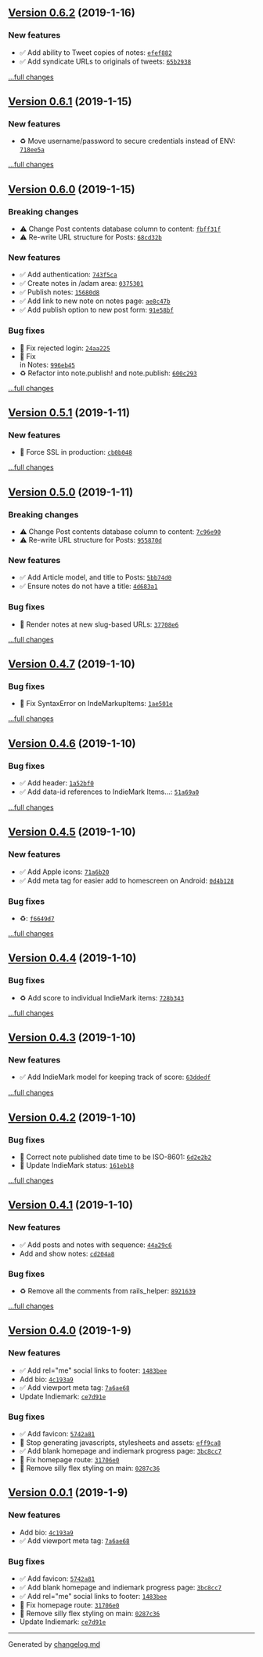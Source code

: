 ## [Version 0.6.2](https://github.com/adamdawkins/adamdawkins.uk/tree/v0.6.2) (2019-1-16)

### New features

- ✅ Add ability to Tweet copies of notes: [`efef882`](https://github.com/adamdawkins/adamdawkins.uk/commit/efef882)
- ✅ Add syndicate URLs to originals of tweets: [`65b2938`](https://github.com/adamdawkins/adamdawkins.uk/commit/65b2938)

[...full changes](https://github.com/adamdawkins/adamdawkins.uk/compare/v0.6.1...v0.6.2)

## [Version 0.6.1](https://github.com/adamdawkins/adamdawkins.uk/tree/v0.6.1) (2019-1-15)

### New features

- ♻️ Move username/password to secure credentials instead of ENV: [`718ee5a`](https://github.com/adamdawkins/adamdawkins.uk/commit/718ee5a)

[...full changes](https://github.com/adamdawkins/adamdawkins.uk/compare/v0.6.0...v0.6.1)

## [Version 0.6.0](https://github.com/adamdawkins/adamdawkins.uk/tree/v0.6.0) (2019-1-15)

### Breaking changes

- ⚠️  Change Post contents database column to content: [`fbff31f`](https://github.com/adamdawkins/adamdawkins.uk/commit/fbff31f)
- ⚠️  Re-write URL structure for Posts: [`68cd32b`](https://github.com/adamdawkins/adamdawkins.uk/commit/68cd32b)

### New features

- ✅ Add authentication: [`743f5ca`](https://github.com/adamdawkins/adamdawkins.uk/commit/743f5ca)
- ✅ Create notes in /adam area: [`0375301`](https://github.com/adamdawkins/adamdawkins.uk/commit/0375301)
- ✅ Publish notes: [`15680d8`](https://github.com/adamdawkins/adamdawkins.uk/commit/15680d8)
- ✅ Add link to new note on notes page: [`ae8c47b`](https://github.com/adamdawkins/adamdawkins.uk/commit/ae8c47b)
- ✅ Add publish option to new post form: [`91e58bf`](https://github.com/adamdawkins/adamdawkins.uk/commit/91e58bf)

### Bug fixes

- 🐞 Fix rejected login: [`24aa225`](https://github.com/adamdawkins/adamdawkins.uk/commit/24aa225)
- 🐞 Fix <footer> in Notes: [`996eb45`](https://github.com/adamdawkins/adamdawkins.uk/commit/996eb45)
- ♻️  Refactor into note.publish! and note.publish: [`600c293`](https://github.com/adamdawkins/adamdawkins.uk/commit/600c293)

[...full changes](https://github.com/adamdawkins/adamdawkins.uk/compare/v0.5.1...v0.6.0)

## [Version 0.5.1](https://github.com/adamdawkins/adamdawkins.uk/tree/v0.5.1) (2019-1-11)

### New features

- 🚀 Force SSL in production: [`cb0b048`](https://github.com/adamdawkins/adamdawkins.uk/commit/cb0b048)

[...full changes](https://github.com/adamdawkins/adamdawkins.uk/compare/v0.5.0...v0.5.1)

## [Version 0.5.0](https://github.com/adamdawkins/adamdawkins.uk/tree/v0.5.0) (2019-1-11)

### Breaking changes

- ⚠️ Change Post contents database column to content: [`7c96e90`](https://github.com/adamdawkins/adamdawkins.uk/commit/7c96e90)
- ⚠️ Re-write URL structure for Posts: [`955870d`](https://github.com/adamdawkins/adamdawkins.uk/commit/955870d)

### New features

- ✅ Add Article model, and title to Posts: [`5bb74d0`](https://github.com/adamdawkins/adamdawkins.uk/commit/5bb74d0)
- ✅ Ensure notes do not have a title: [`4d683a1`](https://github.com/adamdawkins/adamdawkins.uk/commit/4d683a1)

### Bug fixes

- 🐞 Render notes at new slug-based URLs: [`37708e6`](https://github.com/adamdawkins/adamdawkins.uk/commit/37708e6)

[...full changes](https://github.com/adamdawkins/adamdawkins.uk/compare/v0.4.7...v0.5.0)

## [Version 0.4.7](https://github.com/adamdawkins/adamdawkins.uk/tree/v0.4.7) (2019-1-10)

### Bug fixes

- 🐞 Fix SyntaxError on IndeMarkupItems: [`1ae501e`](https://github.com/adamdawkins/adamdawkins.uk/commit/1ae501e)

[...full changes](https://github.com/adamdawkins/adamdawkins.uk/compare/v0.4.6...v0.4.7)

## [Version 0.4.6](https://github.com/adamdawkins/adamdawkins.uk/tree/v0.4.6) (2019-1-10)

### Bug fixes

- ✅ Add header: [`1a52bf0`](https://github.com/adamdawkins/adamdawkins.uk/commit/1a52bf0)
- ✅ Add data-id references to IndieMark Items...: [`51a69a0`](https://github.com/adamdawkins/adamdawkins.uk/commit/51a69a0)

[...full changes](https://github.com/adamdawkins/adamdawkins.uk/compare/v0.4.5...v0.4.6)

## [Version 0.4.5](https://github.com/adamdawkins/adamdawkins.uk/tree/v0.4.5) (2019-1-10)

### New features

- ✅ Add Apple icons: [`71a6b20`](https://github.com/adamdawkins/adamdawkins.uk/commit/71a6b20)
- ✅ Add meta tag for easier add to homescreen on Android: [`0d4b128`](https://github.com/adamdawkins/adamdawkins.uk/commit/0d4b128)

### Bug fixes

- ♻️: [`f6649d7`](https://github.com/adamdawkins/adamdawkins.uk/commit/f6649d7)

[...full changes](https://github.com/adamdawkins/adamdawkins.uk/compare/v0.4.4...v0.4.5)

## [Version 0.4.4](https://github.com/adamdawkins/adamdawkins.uk/tree/v0.4.4) (2019-1-10)

### Bug fixes

- ♻️  Add score to individual IndieMark items: [`728b343`](https://github.com/adamdawkins/adamdawkins.uk/commit/728b343)

[...full changes](https://github.com/adamdawkins/adamdawkins.uk/compare/v0.4.3...v0.4.4)

## [Version 0.4.3](https://github.com/adamdawkins/adamdawkins.uk/tree/v0.4.3) (2019-1-10)

### New features

- ✅ Add IndieMark model for keeping track of score: [`63ddedf`](https://github.com/adamdawkins/adamdawkins.uk/commit/63ddedf)

[...full changes](https://github.com/adamdawkins/adamdawkins.uk/compare/v0.4.2...v0.4.3)

## [Version 0.4.2](https://github.com/adamdawkins/adamdawkins.uk/tree/v0.4.2) (2019-1-10)

### Bug fixes

- 🐞 Correct note published date time to be ISO-8601: [`6d2e2b2`](https://github.com/adamdawkins/adamdawkins.uk/commit/6d2e2b2)
- 📖 Update IndieMark status: [`161eb18`](https://github.com/adamdawkins/adamdawkins.uk/commit/161eb18)

[...full changes](https://github.com/adamdawkins/adamdawkins.uk/compare/v0.4.1...v0.4.2)

## [Version 0.4.1](https://github.com/adamdawkins/adamdawkins.uk/tree/v0.4.1) (2019-1-10)

### New features

- ✅ Add posts and notes with sequence: [`44a29c6`](https://github.com/adamdawkins/adamdawkins.uk/commit/44a29c6)
- Add and show notes: [`cd204a8`](https://github.com/adamdawkins/adamdawkins.uk/commit/cd204a8)

### Bug fixes

- ♻️  Remove all the comments from rails_helper: [`8921639`](https://github.com/adamdawkins/adamdawkins.uk/commit/8921639)

[...full changes](https://github.com/adamdawkins/adamdawkins.uk/compare/v0.4.0...v0.4.1)

## [Version 0.4.0](https://github.com/adamdawkins/adamdawkins.uk/tree/v0.4.0) (2019-1-9)

### New features

- ✅ Add rel="me" social links to footer: [`1483bee`](https://github.com/adamdawkins/adamdawkins.uk/commit/1483bee)
- Add bio: [`4c193a9`](https://github.com/adamdawkins/adamdawkins.uk/commit/4c193a9)
- ✅  Add viewport meta tag: [`7a6ae68`](https://github.com/adamdawkins/adamdawkins.uk/commit/7a6ae68)
- Update Indiemark: [`ce7d91e`](https://github.com/adamdawkins/adamdawkins.uk/commit/ce7d91e)

### Bug fixes

- ✅ Add favicon: [`5742a81`](https://github.com/adamdawkins/adamdawkins.uk/commit/5742a81)
- 🔧 Stop generating javascripts, stylesheets and assets: [`eff9ca8`](https://github.com/adamdawkins/adamdawkins.uk/commit/eff9ca8)
- ✅ Add blank homepage and indiemark progress page: [`3bc8cc7`](https://github.com/adamdawkins/adamdawkins.uk/commit/3bc8cc7)
- 🐞 Fix homepage route: [`31706e0`](https://github.com/adamdawkins/adamdawkins.uk/commit/31706e0)
- 🐞 Remove silly flex styling on main: [`0287c36`](https://github.com/adamdawkins/adamdawkins.uk/commit/0287c36)
## [Version 0.0.1](https://github.com/adamdawkins/adamdawkins.uk/tree/v0.0.1) (2019-1-9)

### New features

- Add bio: [`4c193a9`](https://github.com/adamdawkins/adamdawkins.uk/commit/4c193a9)
- ✅  Add viewport meta tag: [`7a6ae68`](https://github.com/adamdawkins/adamdawkins.uk/commit/7a6ae68)

### Bug fixes

- ✅ Add favicon: [`5742a81`](https://github.com/adamdawkins/adamdawkins.uk/commit/5742a81)
- ✅ Add blank homepage and indiemark progress page: [`3bc8cc7`](https://github.com/adamdawkins/adamdawkins.uk/commit/3bc8cc7)
- ✅ Add rel="me" social links to footer: [`1483bee`](https://github.com/adamdawkins/adamdawkins.uk/commit/1483bee)
- 🐞 Fix homepage route: [`31706e0`](https://github.com/adamdawkins/adamdawkins.uk/commit/31706e0)
- 🐞 Remove silly flex styling on main: [`0287c36`](https://github.com/adamdawkins/adamdawkins.uk/commit/0287c36)
- Update Indiemark: [`ce7d91e`](https://github.com/adamdawkins/adamdawkins.uk/commit/ce7d91e)

---

Generated by [changelog.md](https://github.com/egoist/changelog.md)
